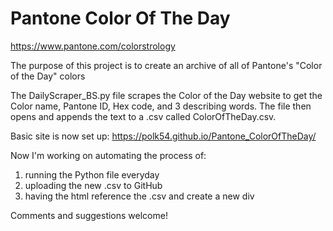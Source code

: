 # Pantone Color Of The Day
https://www.pantone.com/colorstrology

The purpose of this project is to create an archive of all of Pantone's "Color of the Day" colors

The DailyScraper_BS.py file scrapes the Color of the Day website to get the Color name, Pantone ID, Hex code, and 3 describing words. The file then opens and appends the text to a .csv called ColorOfTheDay.csv.

Basic site is now set up: https://polk54.github.io/Pantone_ColorOfTheDay/

Now I'm working on automating the process of:
  1. running the Python file everyday
  2. uploading the new .csv to GitHub
  3. having the html reference the .csv and create a new div

Comments and suggestions welcome!
